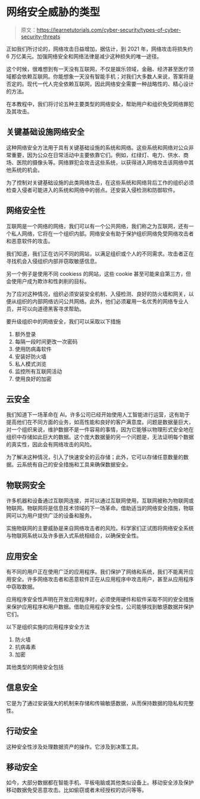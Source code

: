 # 网络安全威胁的类型

> 原文：<https://learnetutorials.com/cyber-security/types-of-cyber-security-threats>

正如我们所讨论的，网络攻击日益增加，据估计，到 2021 年，网络攻击将损失约 6 万亿美元。加强网络安全和网络法律是减少这种损失的唯一途径。

这个时候，很难想到有一天没有互联网，不仅是娱乐领域，金融、经济甚至医疗领域都会依赖互联网。你能想象一天没有智能手机；对我们大多数人来说，答案将是否定的。现代一代人完全依赖互联网，因此网络安全需要一种战略性的、精心设计的方法。

在本教程中，我们将讨论五种主要类型的网络安全，帮助用户和组织免受网络罪犯及其攻击。

## 关键基础设施网络安全

这种网络安全方法用于具有关键基础设施的系统和网络。这些系统和网络对公众非常重要，因为公众在日常活动中主要依靠它们。例如，红绿灯、电力、供水、商场、医院的摄像头等。网络罪犯会攻击这些系统，以获得进入网络攻击该网络中其他系统的机会。

为了控制对关键基础设施的此类网络攻击，在这些系统和网络背后工作的组织必须检查入侵者可能进入的系统和网络中的弱点。还安装入侵检测和防御软件。

## 网络安全性

互联网是一个网络的网络，我们可以有一个公共网络，我们称之为互联网，还有一个私人网络，它将在一个组织内部。网络安全有助于保护组织网络免受网络攻击者和恶意软件的攻击。

我们知道，我们正在访问不同的网站，以满足组织或个人的不同需求。攻击者正在寻找机会入侵组织内部并窃取敏感信息。

另一个例子是使用不同 cookiess 的网站，这些 cookie 甚至可能来自第三方，但会使用户成为欺诈和性剥削的目标。

为了应对这种情况，组织必须安装安全机制、入侵检测、良好的防火墙和网关，以便从组织的内部网络访问公共网络。此外，他们必须雇用一名优秀的网络专业人员，并可以向道德黑客寻求帮助。

要升级组织中的网络安全，我们可以采取以下措施

1.  额外登录
2.  每隔一段时间更改一次密码
3.  使用防病毒软件
4.  安装好防火墙
5.  私人模式浏览
6.  监控所有互联网活动
7.  使用良好的加密

## 云安全

我们知道下一场革命在 AI。许多公司已经开始使用人工智能进行运营，这有助于提高他们在不同方面的业务，如高性能和良好的客户满意度。问题是数据量巨大，对一个组织来说，维护数据不是一件容易的事情，因为它能够以物理形式安全地在组织中存储如此巨大的数据。这个庞大数据量的另一个问题是，无法证明每个数据的真实性，因此会有网络攻击的风险。

为了解决这种情况，引入了快速安全的云存储；此外，它可以存储任意数量的数据。云系统有自己的安全措施和工具来确保数据安全。

## 物联网安全

许多机器和设备通过互联网连接，并可以通过互联网使用，互联网被称为物联网或物联网。物联网将是信息技术领域的下一场革命。借助适当的网络安全措施，物联网可以为用户提供广泛的设备和服务。

实施物联网的主要威胁是来自网络攻击者的风险。科学家们正试图将网络安全系统与物联网系统以及许多嵌入式系统相结合，以确保安全性。

## 应用安全

有不同的用户正在使用广泛的应用程序。我们保护了网络和系统，我们不能离开应用安全。许多网络攻击者和恶意软件正在从应用程序中攻击用户，甚至从应用程序中窃取数据。

应用程序安全性声明在开发应用程序时，必须使用硬件和软件采取不同的安全措施来保护应用程序和用户数据。借助应用程序安全性，公司能够找到敏感数据并保护它们。

以下是组织实施的应用程序安全方法

1.  防火墙
2.  抗病毒素
3.  加密

其他类型的网络安全包括

## 信息安全

它是为了通过安装强大的机制来存储和传输敏感数据，从而保持数据的隐私和完整性。

## 行动安全

这种安全性涉及处理数据资产的操作。它涉及到决策工具。

## 移动安全

如今，大部分数据都在智能手机、平板电脑或其他类似设备上。移动安全涉及保护移动数据免受恶意攻击。比如偷窃或者未经授权的访问等等。